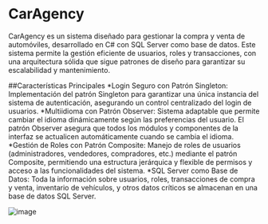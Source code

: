 # CarAgency

CarAgency es un sistema diseñado para gestionar la compra y venta de automóviles, desarrollado en C# con SQL Server como base de datos. Este sistema permite la gestión eficiente de usuarios, roles y transacciones, con una arquitectura sólida que sigue patrones de diseño para garantizar su escalabilidad y mantenimiento.

##Características Principales
*Login Seguro con Patrón Singleton: Implementación del patrón Singleton para garantizar una única instancia del sistema de autenticación, asegurando un control centralizado del login de usuarios.
*Multiidioma con Patrón Observer: Sistema adaptable que permite cambiar el idioma dinámicamente según las preferencias del usuario. El patrón Observer asegura que todos los módulos y componentes de la interfaz se actualicen automáticamente cuando se cambia el idioma.
*Gestión de Roles con Patrón Composite: Manejo de roles de usuarios (administradores, vendedores, compradores, etc.) mediante el patrón Composite, permitiendo una estructura jerárquica y flexible de permisos y acceso a las funcionalidades del sistema.
*SQL Server como Base de Datos: Toda la información sobre usuarios, roles, transacciones de compra y venta, inventario de vehículos, y otros datos críticos se almacenan en una base de datos SQL Server.

![image](https://github.com/user-attachments/assets/612f291b-c84b-4baa-a268-e962278c0c73)
